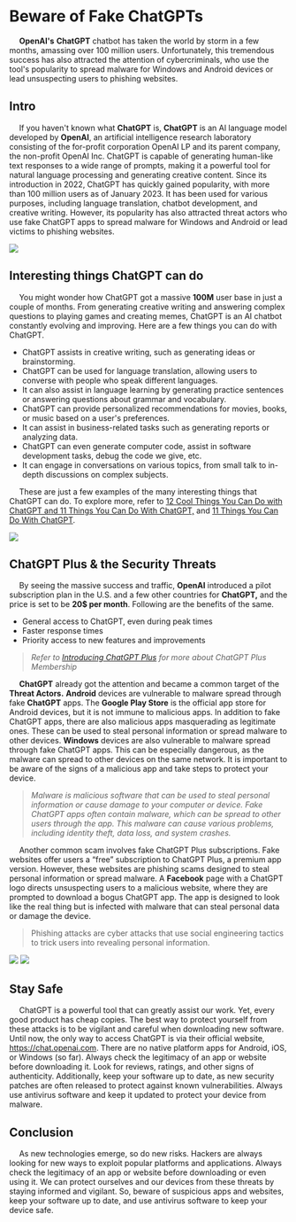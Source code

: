 # Beware of Fake ChatGPTs

&emsp; **OpenAI's** **ChatGPT** chatbot has taken the world by storm in a few months, amassing over 100 million users. Unfortunately, this tremendous success has also attracted the attention of cybercriminals, who use the tool's popularity to spread malware for Windows and Android devices or lead unsuspecting users to phishing websites.

## Intro

&emsp; If you haven't known what **ChatGPT** is, **ChatGPT** is an AI language model developed by **OpenAI**, an artificial intelligence research laboratory consisting of the for-profit corporation OpenAI LP and its parent company, the non-profit OpenAI Inc. ChatGPT is capable of generating human-like text responses to a wide range of prompts, making it a powerful tool for natural language processing and generating creative content. Since its introduction in 2022, ChatGPT has quickly gained popularity, with more than 100 million users as of January 2023. It has been used for various purposes, including language translation, chatbot development, and creative writing. However, its popularity has also attracted threat actors who use fake ChatGPT apps to spread malware for Windows and Android or lead victims to phishing websites.

<img src="https://lh4.googleusercontent.com/TdHJxlqb-HYTEwuJHO0DxCVK3ltrv5dJzuQO3SHtlOUDNLM5xseRZYRHVHPRkoM-AvK1Csi5Q40wPiQkyN9wpS-S3lbR4rI3sFs8R9KrV_-VgWBBKhdnxMsuupnCnUkqTwk_Jh76RjCV4tC_C5HgreuJj2g6U8wRZKpJBJ7185mYCJOc6GDD52efMhgKag" />

## Interesting things ChatGPT can do

&emsp; You might wonder how ChatGPT got a massive **100M** user base in just a couple of months. From generating creative writing and answering complex questions to playing games and creating memes, ChatGPT is an AI chatbot constantly evolving and improving. Here are a few things you can do with ChatGPT.

- ChatGPT assists in creative writing, such as generating ideas or brainstorming.
- ChatGPT can be used for language translation, allowing users to converse with people who speak different languages.
- It can also assist in language learning by generating practice sentences or answering questions about grammar and vocabulary.
- ChatGPT can provide personalized recommendations for movies, books, or music based on a user's preferences.
- It can assist in business-related tasks such as generating reports or analyzing data.
- ChatGPT can even generate computer code, assist in software development tasks, debug the code we give, etc.
- It can engage in conversations on various topics, from small talk to in-depth discussions on complex subjects.

&emsp; These are just a few examples of the many interesting things that ChatGPT can do. To explore more, refer to [12 Cool Things You Can Do with ChatGPT and 11 Things You Can Do With ChatGPT,](https://beebom.com/cool-things-chatgpt/) and [11 Things You Can Do With ChatGPT](https://www.makeuseof.com/things-you-can-do-with-chatgpt/).

<img src="https://beebom.com/wp-content/uploads/2022/12/using-chatgpt-to-check-code-for-bugs.jpg?quality=75&strip=all" />

## ChatGPT Plus & the Security Threats

&emsp; By seeing the massive success and traffic, **OpenAI** introduced a pilot subscription plan in the U.S. and a few other countries for **ChatGPT,** and the price is set to be **20$ per month**.  Following are the benefits of the same.

- General access to ChatGPT, even during peak times
- Faster response times
- Priority access to new features and improvements

> <em> Refer to [Introducing ChatGPT Plus](https://openai.com/blog/chat.gpt-plus/) for more about ChatGPT Plus Membership </em>

&emsp; **ChatGPT** already got the attention and became a common target of the **Threat Actors.** **Android** devices are vulnerable to malware spread through fake **ChatGPT** apps. The **Google Play Store** is the official app store for Android devices, but it is not immune to malicious apps. In addition to fake ChatGPT apps, there are also malicious apps masquerading as legitimate ones. These can be used to steal personal information or spread malware to other devices. **Windows** devices are also vulnerable to malware spread through fake ChatGPT apps. This can be especially dangerous, as the malware can spread to other devices on the same network. It is important to be aware of the signs of a malicious app and take steps to protect your device.

> <em>Malware is malicious software that can be used to steal personal information or cause damage to your computer or device. Fake ChatGPT apps often contain malware, which can be spread to other users through the app. This malware can cause various problems, including identity theft, data loss, and system crashes.</em>

&emsp; Another common scam involves fake ChatGPT Plus subscriptions. Fake websites offer users a “free” subscription to ChatGPT Plus, a premium app version. However, these websites are phishing scams designed to steal personal information or spread malware. A **Facebook** page with a ChatGPT logo directs unsuspecting users to a malicious website, where they are prompted to download a bogus ChatGPT app. The app is designed to look like the real thing but is infected with malware that can steal personal data or damage the device.

> Phishing attacks are cyber attacks that use social engineering tactics to trick users into revealing personal information.

<img src="https://cdn-images-1.medium.com/max/800/1*C-zbjG1wAqYstFS92jTL9g.png" />

<img src="https://cdn-images-1.medium.com/max/800/1*ljqt92QEgL_dJkTytx0d2w.png" />

## Stay Safe

&emsp; ChatGPT is a powerful tool that can greatly assist our work. Yet, every good product has cheap copies. The best way to protect yourself from these attacks is to be vigilant and careful when downloading new software. Until now, the only way to access ChatGPT is via their official website, https://chat.openai.com. There are no native platform apps for Android, iOS, or Windows (so far). Always check the legitimacy of an app or website before downloading it. Look for reviews, ratings, and other signs of authenticity. Additionally, keep your software up to date, as new security patches are often released to protect against known vulnerabilities. Always use antivirus software and keep it updated to protect your device from malware.

## Conclusion

&emsp; As new technologies emerge, so do new risks. Hackers are always looking for new ways to exploit popular platforms and applications. Always check the legitimacy of an app or website before downloading or even using it. We can protect ourselves and our devices from these threats by staying informed and vigilant. So, beware of suspicious apps and websites, keep your software up to date, and use antivirus software to keep your device safe.

